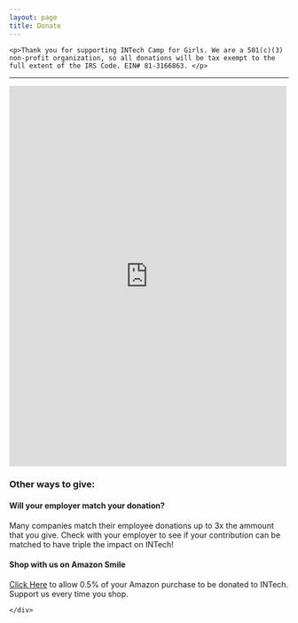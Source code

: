 ```yaml
---
layout: page
title: Donate
---
```


    <p>Thank you for supporting INTech Camp for Girls. We are a 501(c)(3) non-profit organization, so all donations will be tax exempt to the full extent of the IRS Code. EIN# 81-3166863. </p>
<hr />


  <div class="row">
    <div class="6u 12u$(medium)">
      <script src="https://donorbox.org/widget.js" type="text/javascript"></script><iframe src="https://donorbox.org/embed/intech-giving-tuesday?hide_donation_meter=true" height="685px" width="100%" style="max-width:500px; min-width:310px; max-height:none!important" seamless="seamless" id="dbox-form-embed" name="donorbox" frameborder="0" scrolling="no"></iframe>
    </div>
    <div class="6u 12u$(medium)">
      <h3>Other ways to give:</h3>  
      <h4>Will your employer match your donation?</h4>
      <p>Many companies match their employee donations up to 3x the ammount that you give. Check with your employer to see if your contribution can be matched to have triple the impact on INTech!</p>
      <h4>Shop with us on Amazon Smile</h4>
      <p><a href="http://intech.camp/ishopamazon" target="_blank">Click Here</a> to allow 0.5% of your Amazon purchase to be donated to INTech. Support us every time you shop.</p>
      
    </div>
  </div>
